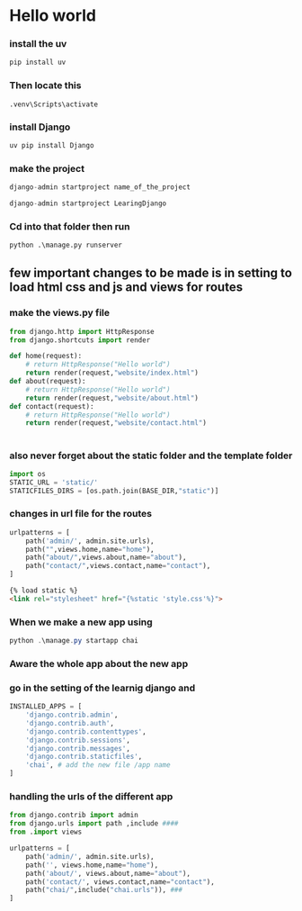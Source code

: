 # Hello world
### install the uv
```py
pip install uv
```
### Then locate this 
```
.venv\Scripts\activate
```
### install Django
```py
uv pip install Django
```
### make the project
```py
django-admin startproject name_of_the_project
```
```py
django-admin startproject LearingDjango
```
### Cd into that folder then run

```py 
python .\manage.py runserver
```

## few important changes to be made is in setting to load html css and js and views for routes 

### make the views.py file
```py
from django.http import HttpResponse
from django.shortcuts import render

def home(request):
    # return HttpResponse("Hello world")
    return render(request,"website/index.html")
def about(request):
    # return HttpResponse("Hello world")
    return render(request,"website/about.html")
def contact(request):
    # return HttpResponse("Hello world")
    return render(request,"website/contact.html")
```
#
### also never forget about the static folder and the template folder 
``` py
import os
STATIC_URL = 'static/'
STATICFILES_DIRS = [os.path.join(BASE_DIR,"static")]
```

### changes in url file for the routes
```py
urlpatterns = [
    path('admin/', admin.site.urls),
    path("",views.home,name="home"),
    path("about/",views.about,name="about"),
    path("contact/",views.contact,name="contact"),
]
```
```html
{% load static %}
<link rel="stylesheet" href="{%static 'style.css'%}">

```
### When we make a new app using 
```powershell
python .\manage.py startapp chai
```
### Aware the whole app about the new app

### go in the setting of the learnig django and 
```py
INSTALLED_APPS = [
    'django.contrib.admin',
    'django.contrib.auth',
    'django.contrib.contenttypes',
    'django.contrib.sessions',
    'django.contrib.messages',
    'django.contrib.staticfiles',
    'chai', # add the new file /app name
]
```
### handling the urls of the different app 
```py
from django.contrib import admin
from django.urls import path ,include ####
from .import views

urlpatterns = [
    path('admin/', admin.site.urls),
    path('', views.home,name="home"),
    path('about/', views.about,name="about"),
    path('contact/', views.contact,name="contact"),
    path("chai/",include("chai.urls")), ###
]
```